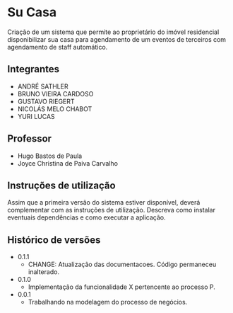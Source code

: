 # Su Casa

Criação de um sistema que permite ao proprietário do imóvel residencial disponibilizar sua casa para agendamento de um eventos de terceiros com agendamento de staff automático.

## Integrantes

* ANDRÉ SATHLER
* BRUNO VIEIRA CARDOSO
* GUSTAVO RIEGERT
* NICOLÁS MELO CHABOT
* YURI LUCAS


## Professor

* Hugo Bastos de Paula
* Joyce Christina de Paiva Carvalho

## Instruções de utilização

Assim que a primeira versão do sistema estiver disponível, deverá complementar com as instruções de utilização. Descreva como instalar eventuais dependências e como executar a aplicação.

## Histórico de versões

* 0.1.1
    * CHANGE: Atualização das documentacoes. Código permaneceu inalterado.
* 0.1.0
    * Implementação da funcionalidade X pertencente ao processo P.
* 0.0.1
    * Trabalhando na modelagem do processo de negócios.

